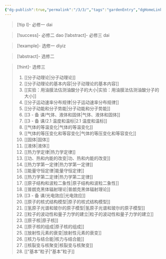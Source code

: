 ```yaml
---
{"dg-publish":true,"permalink":"/3/3/","tags":"gardenEntry","dgHomeLink":true,"dgPassFrontmatter":false}
---
```


>[!tip l]- 必修一
>dai

>[!success]- 必修二
>dao
>[!abstract]- 必修三
>dai

>[!example]- 选修一
>diyiz

>[!abstract]- 选修二

>[!hint]- 选修三
>1. [[分子动理论|分子动理论]]
>	1. [[分子动理论的基本内容|分子动理论的基本内容]]
>	2. [[实验：用油膜法估测油酸分子的大小|实验：用油膜法估测油酸分子的大小]]
>	3. [[分子运动速率分布规律|分子运动速率分布规律]]
>	4. [[分子动能和分子势能|分子动能和分子势能]]
>2. [[3 -  备 课/气体、液体和固体|气体、液体和固体]]
>	1. [[3 -  备 课/2.1 温度和温标|2.1 温度和温标]]
>	2. [[气体的等温变化|气体的等温变化]]
>	3. [[气体的等压变化和等容变化|气体的等压变化和等容变化]]
>	4. [[固体|固体]]
>	5. [[液体|液体]]
>3. [[热力学定律|热力学定律]]
>	1. [[功、热和内能的改变|功、热和内能的改变]]
>	2. [[热力学第一定律|热力学第一定律]]
>	3. [[能量守恒定律|能量守恒定律]]
>	4. [[热力学第二定律|热力学第二定律]]
>4. [[原子结构和波粒二象性|原子结构和波粒二象性]]
>	1. [[普朗克黑体辐射理论|普朗克黑体辐射理论]]
>	2. [[3 -  备 课/光电效应|光电效应]]
>	3. [[原子的核式结构模型|原子的核式结构模型]]
>	4. [[氢原子光谱和玻尔的原子模型|氢原子光谱和玻尔的原子模型]]
>	5. [[粒子的波动性和量子力学的建立|粒子的波动性和量子力学的建立]]
>5. [[原子核|原子核]]
>	1. [[原子核的组成|原子核的组成]]
>	2. [[放射性元素的衰变|放射性元素的衰变]]
>	3. [[核力与结合能|核力与结合能]]
>	4. [[核裂变与核聚变|核裂变与核聚变]]
>	5. [[“基本”粒子|“基本”粒子]]
>

